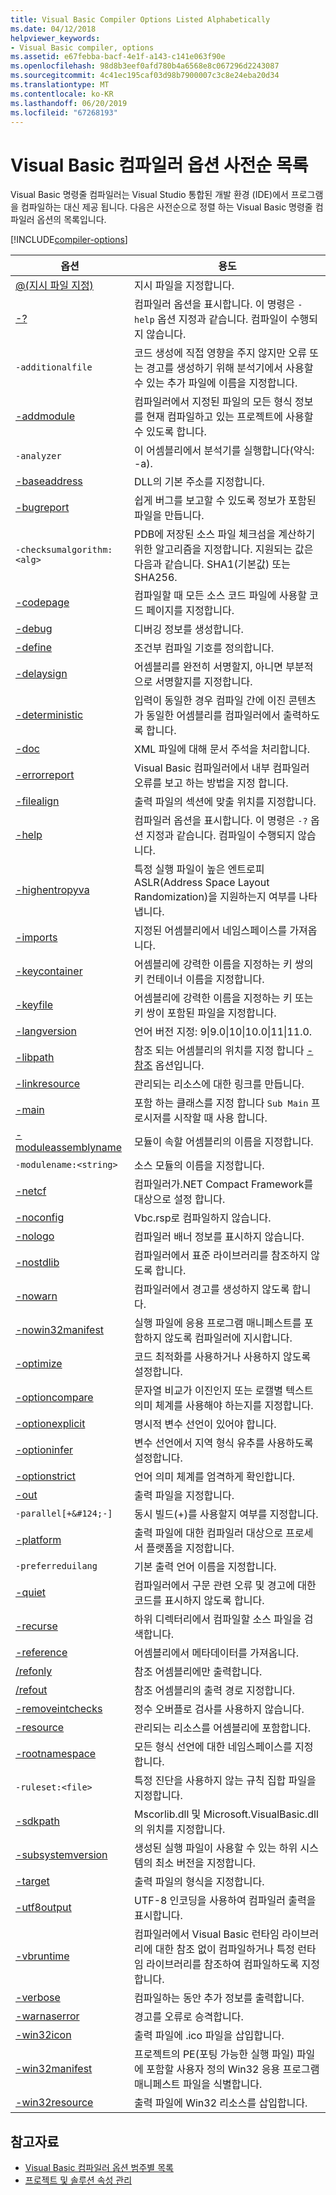 ```yaml
---
title: Visual Basic Compiler Options Listed Alphabetically
ms.date: 04/12/2018
helpviewer_keywords:
- Visual Basic compiler, options
ms.assetid: e67febba-bacf-4e1f-a143-c141e063f90e
ms.openlocfilehash: 98d8b3eef0afd780b4a6568e8c067296d2243087
ms.sourcegitcommit: 4c41ec195caf03d98b7900007c3c8e24eba20d34
ms.translationtype: MT
ms.contentlocale: ko-KR
ms.lasthandoff: 06/20/2019
ms.locfileid: "67268193"
---
```

# <a name="visual-basic-compiler-options-listed-alphabetically"></a>Visual Basic 컴파일러 옵션 사전순 목록
Visual Basic 명령줄 컴파일러는 Visual Studio 통합된 개발 환경 (IDE)에서 프로그램을 컴파일하는 대신 제공 됩니다. 다음은 사전순으로 정렬 하는 Visual Basic 명령줄 컴파일러 옵션의 목록입니다.  

[!INCLUDE[compiler-options](~/includes/compiler-options.md)]
  
|옵션|용도|  
|------------|-------------|  
|[@(지시 파일 지정)](../../../visual-basic/reference/command-line-compiler/specify-response-file.md)|지시 파일을 지정합니다.|  
|[-?](../../../visual-basic/reference/command-line-compiler/help.md)|컴파일러 옵션을 표시합니다. 이 명령은 `-help` 옵션 지정과 같습니다. 컴파일이 수행되지 않습니다.|  
|`-additionalfile`|코드 생성에 직접 영향을 주지 않지만 오류 또는 경고를 생성하기 위해 분석기에서 사용할 수 있는 추가 파일에 이름을 지정합니다.|  
|[-addmodule](../../../visual-basic/reference/command-line-compiler/addmodule.md)|컴파일러에서 지정된 파일의 모든 형식 정보를 현재 컴파일하고 있는 프로젝트에 사용할 수 있도록 합니다.|  
|`-analyzer`|이 어셈블리에서 분석기를 실행합니다(약식: -a).|  
|[-baseaddress](../../../visual-basic/reference/command-line-compiler/baseaddress.md)|DLL의 기본 주소를 지정합니다.|  
|[-bugreport](../../../visual-basic/reference/command-line-compiler/bugreport.md)|쉽게 버그를 보고할 수 있도록 정보가 포함된 파일을 만듭니다.|  
|`-checksumalgorithm:<alg>`|PDB에 저장된 소스 파일 체크섬을 계산하기 위한 알고리즘을 지정합니다.  지원되는 값은 다음과 같습니다. SHA1(기본값) 또는 SHA256.|  
|[-codepage](../../../visual-basic/reference/command-line-compiler/codepage.md)|컴파일할 때 모든 소스 코드 파일에 사용할 코드 페이지를 지정합니다.|  
|[-debug](../../../visual-basic/reference/command-line-compiler/debug.md)|디버깅 정보를 생성합니다.|  
|[-define](../../../visual-basic/reference/command-line-compiler/define.md)|조건부 컴파일 기호를 정의합니다.|  
|[-delaysign](../../../visual-basic/reference/command-line-compiler/delaysign.md)|어셈블리를 완전히 서명할지, 아니면 부분적으로 서명할지를 지정합니다.|  
|[-deterministic](../../../visual-basic/reference/command-line-compiler/deterministic.md)|입력이 동일한 경우 컴파일 간에 이진 콘텐츠가 동일한 어셈블리를 컴파일러에서 출력하도록 합니다.|
|[-doc](../../../visual-basic/reference/command-line-compiler/doc.md)|XML 파일에 대해 문서 주석을 처리합니다.|  
|[-errorreport](../../../visual-basic/reference/command-line-compiler/errorreport.md)|Visual Basic 컴파일러에서 내부 컴파일러 오류를 보고 하는 방법을 지정 합니다.|  
|[-filealign](../../../visual-basic/reference/command-line-compiler/filealign.md)|출력 파일의 섹션에 맞출 위치를 지정합니다.|  
|[-help](../../../visual-basic/reference/command-line-compiler/help.md)|컴파일러 옵션을 표시합니다. 이 명령은 `-?` 옵션 지정과 같습니다. 컴파일이 수행되지 않습니다.|  
|[-highentropyva](../../../visual-basic/reference/command-line-compiler/highentropyva.md)|특정 실행 파일이 높은 엔트로피 ASLR(Address Space Layout Randomization)을 지원하는지 여부를 나타냅니다.|  
|[-imports](../../../visual-basic/reference/command-line-compiler/imports.md)|지정된 어셈블리에서 네임스페이스를 가져옵니다.|  
|[-keycontainer](../../../visual-basic/reference/command-line-compiler/keycontainer.md)|어셈블리에 강력한 이름을 지정하는 키 쌍의 키 컨테이너 이름을 지정합니다.|  
|[-keyfile](../../../visual-basic/reference/command-line-compiler/keyfile.md)|어셈블리에 강력한 이름을 지정하는 키 또는 키 쌍이 포함된 파일을 지정합니다.|  
|[-langversion](../../../visual-basic/reference/command-line-compiler/langversion.md)|언어 버전 지정: 9&#124;9.0&#124;10&#124;10.0&#124;11&#124;11.0.|  
|[-libpath](../../../visual-basic/reference/command-line-compiler/libpath.md)|참조 되는 어셈블리의 위치를 지정 합니다 [-참조](../../../visual-basic/reference/command-line-compiler/reference.md) 옵션입니다.|  
|[-linkresource](../../../visual-basic/reference/command-line-compiler/linkresource.md)|관리되는 리소스에 대한 링크를 만듭니다.|  
|[-main](../../../visual-basic/reference/command-line-compiler/main.md)|포함 하는 클래스를 지정 합니다 `Sub Main` 프로시저를 시작할 때 사용 합니다.|  
|[-moduleassemblyname](../../../visual-basic/reference/command-line-compiler/moduleassemblyname.md)|모듈이 속할 어셈블리의 이름을 지정합니다.|  
|`-modulename:<string>`|소스 모듈의 이름을 지정합니다.|  
|[-netcf](../../../visual-basic/reference/command-line-compiler/netcf.md)|컴파일러가.NET Compact Framework를 대상으로 설정 합니다.|  
|[-noconfig](../../../visual-basic/reference/command-line-compiler/noconfig.md)|Vbc.rsp로 컴파일하지 않습니다.|  
|[-nologo](../../../visual-basic/reference/command-line-compiler/nologo.md)|컴파일러 배너 정보를 표시하지 않습니다.|  
|[-nostdlib](../../../visual-basic/reference/command-line-compiler/nostdlib.md)|컴파일러에서 표준 라이브러리를 참조하지 않도록 합니다.|  
|[-nowarn](../../../visual-basic/reference/command-line-compiler/nowarn.md)|컴파일러에서 경고를 생성하지 않도록 합니다.|  
|[-nowin32manifest](../../../visual-basic/reference/command-line-compiler/nowin32manifest.md)|실행 파일에 응용 프로그램 매니페스트를 포함하지 않도록 컴파일러에 지시합니다.|  
|[-optimize](../../../visual-basic/reference/command-line-compiler/optimize.md)|코드 최적화를 사용하거나 사용하지 않도록 설정합니다.|  
|[-optioncompare](../../../visual-basic/reference/command-line-compiler/optioncompare.md)|문자열 비교가 이진인지 또는 로캘별 텍스트 의미 체계를 사용해야 하는지를 지정합니다.|  
|[-optionexplicit](../../../visual-basic/reference/command-line-compiler/optionexplicit.md)|명시적 변수 선언이 있어야 합니다.|  
|[-optioninfer](../../../visual-basic/reference/command-line-compiler/optioninfer.md)|변수 선언에서 지역 형식 유추를 사용하도록 설정합니다.|  
|[-optionstrict](../../../visual-basic/reference/command-line-compiler/optionstrict.md)|언어 의미 체계를 엄격하게 확인합니다.|  
|[-out](../../../visual-basic/reference/command-line-compiler/out.md)|출력 파일을 지정합니다.|  
|`-parallel[+&#124;-]`|동시 빌드(+)를 사용할지 여부를 지정합니다.|  
|[-platform](../../../visual-basic/reference/command-line-compiler/platform.md)|출력 파일에 대한 컴파일러 대상으로 프로세서 플랫폼을 지정합니다.|  
|`-preferreduilang`|기본 출력 언어 이름을 지정합니다.|  
|[-quiet](../../../visual-basic/reference/command-line-compiler/quiet.md)|컴파일러에서 구문 관련 오류 및 경고에 대한 코드를 표시하지 않도록 합니다.|  
|[-recurse](../../../visual-basic/reference/command-line-compiler/recurse.md)|하위 디렉터리에서 컴파일할 소스 파일을 검색합니다.|  
|[-reference](../../../visual-basic/reference/command-line-compiler/reference.md)|어셈블리에서 메타데이터를 가져옵니다.|  
|[/refonly](refonly-compiler-option.md)|참조 어셈블리에만 출력합니다.|
|[/refout](refout-compiler-option.md)|참조 어셈블리의 출력 경로 지정합니다.|
|[-removeintchecks](../../../visual-basic/reference/command-line-compiler/removeintchecks.md)|정수 오버플로 검사를 사용하지 않습니다.|  
|[-resource](../../../visual-basic/reference/command-line-compiler/resource.md)|관리되는 리소스를 어셈블리에 포함합니다.|  
|[-rootnamespace](../../../visual-basic/reference/command-line-compiler/rootnamespace.md)|모든 형식 선언에 대한 네임스페이스를 지정합니다.|  
|`-ruleset:<file>`|특정 진단을 사용하지 않는 규칙 집합 파일을 지정합니다.|  
|[-sdkpath](../../../visual-basic/reference/command-line-compiler/sdkpath.md)|Mscorlib.dll 및 Microsoft.VisualBasic.dll의 위치를 지정합니다.|  
|[-subsystemversion](../../../visual-basic/reference/command-line-compiler/subsystemversion.md)|생성된 실행 파일이 사용할 수 있는 하위 시스템의 최소 버전을 지정합니다.|  
|[-target](../../../visual-basic/reference/command-line-compiler/target.md)|출력 파일의 형식을 지정합니다.|  
|[-utf8output](../../../visual-basic/reference/command-line-compiler/utf8output.md)|UTF-8 인코딩을 사용하여 컴파일러 출력을 표시합니다.|  
|[-vbruntime](../../../visual-basic/reference/command-line-compiler/vbruntime.md)|컴파일러에서 Visual Basic 런타임 라이브러리에 대한 참조 없이 컴파일하거나 특정 런타임 라이브러리를 참조하여 컴파일하도록 지정합니다.|  
|[-verbose](../../../visual-basic/reference/command-line-compiler/verbose.md)|컴파일하는 동안 추가 정보를 출력합니다.|  
|[-warnaserror](../../../visual-basic/reference/command-line-compiler/warnaserror.md)|경고를 오류로 승격합니다.|  
|[-win32icon](../../../visual-basic/reference/command-line-compiler/win32icon.md)|출력 파일에 .ico 파일을 삽입합니다.|  
|[-win32manifest](../../../visual-basic/reference/command-line-compiler/win32manifest.md)|프로젝트의 PE(포팅 가능한 실행 파일) 파일에 포함할 사용자 정의 Win32 응용 프로그램 매니페스트 파일을 식별합니다.|  
|[-win32resource](../../../visual-basic/reference/command-line-compiler/win32resource.md)|출력 파일에 Win32 리소스를 삽입합니다.|  
  
## <a name="see-also"></a>참고자료

- [Visual Basic 컴파일러 옵션 범주별 목록](../../../visual-basic/reference/command-line-compiler/compiler-options-listed-by-category.md)
- [프로젝트 및 솔루션 속성 관리](/visualstudio/ide/managing-project-and-solution-properties?view=vs-2017)
